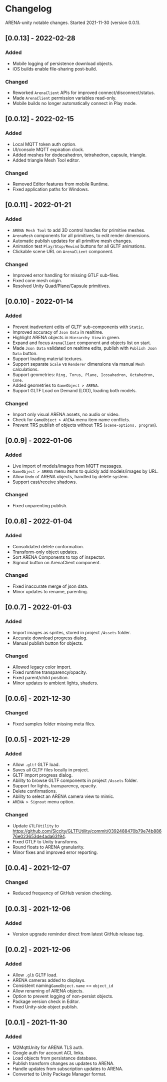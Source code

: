 # Changelog

ARENA-unity notable changes. Started 2021-11-30 (version 0.0.1).

## [0.0.13] - 2022-02-28
### Added
- Mobile logging of persistence download objects.
- iOS builds enable file-sharing post-build.
### Changed
- Reworked `ArenaClient` APIs for improved connect/disconnect/status.
- Made `ArenaClient` permission variables read-only.
- Mobile builds no longer automatically connect in Play mode.

## [0.0.12] - 2022-02-15
### Added
- Local MQTT token auth option.
- UI/console MQTT expiration clock.
- Added meshes for dodecahedron, tetrahedron, capsule, triangle.
- Added triangle Mesh Tool editor.
### Changed
- Removed Editor features from mobile Runtime.
- Fixed application paths for Windows.

## [0.0.11] - 2022-01-21
### Added
- `ARENA Mesh Tool` to add 3D control handles for primitive meshes.
- `ArenaMesh` components for all primitives, to edit render dimensions.
- Automatic publish updates for all primitive mesh changes.
- Animation test `Play/Stop/Rewind` buttons for all GLTF animations.
- Clickable scene URL on `ArenaCLient` component.
### Changed
- Improved error handling for missing GTLF sub-files.
- Fixed cone mesh origin.
- Resolved Unity Quad/Plane/Capsule primitives.

## [0.0.10] - 2022-01-14
### Added
- Prevent inadvertent edits of GLTF sub-components with `Static`.
- Improved accuracy of `Json Data` in realtime.
- Highlight ARENA objects in `Hierarchy View` in green.
- Expand and focus `ArenaClient` component and objects list on start.
- Made `Json Data` validated on realtime edits, publish with `Publish Json Data` button.
- Support loading material textures.
- Support separate `Scale` vs `Renderer` dimensions via manual `Mesh` calculations.
- Support geometries: `Ring, Torus, Plane, Icosahedron, Octahedron, Cone`.
- Added geometries to `GameObject > ARENA`.
- Support GLTF Load on Demand (LOD), loading both models.
### Changed
- Import only visual ARENA assets, no audio or video.
- Check for `GameObject > ARENA` menu item name conflicts.
- Prevent TRS publish of objects without TRS (`scene-options, program`).

## [0.0.9] - 2022-01-06
### Added
- Live import of models/images from MQTT messages.
- `GameObject > ARENA` menu items to quickly add models/images by URL.
- Allow `Undo` of ARENA objects, handled by delete system.
- Support cast/receive shadows.
### Changed
- Fixed unparenting publish.

## [0.0.8] - 2022-01-04
### Added
- Consolidated delete conformation.
- Transform-only object updates.
- Sort ARENA Components to top of inspector.
- Signout button on ArenaClient component.
### Changed
- Fixed inaccurate merge of json data.
- Minor updates to rename, parenting.

## [0.0.7] - 2022-01-03
### Added
- Import images as sprites, stored in project `/Assets` folder.
- Accurate download progress dialog.
- Manual publish button for objects.
### Changed
- Allowed legacy color import.
- Fixed runtime transparency/opacity.
- Fixed parent/child position.
- Minor updates to ambient lights, shaders.

## [0.0.6] - 2021-12-30
### Changed
- Fixed samples folder missing meta files.

## [0.0.5] - 2021-12-29
### Added
- Allow `.gltf` GLTF load.
- Saves all GLTF files locally in project.
- GLTF import progress dialog.
- Ability to browse GLTF components in project `/Assets` folder.
- Support for lights, transparency, opacity.
- Delete confirmations.
- Ability to select an ARENA camera view to mimic.
- `ARENA > Signout` menu option.
### Changed
- Update `GTLFUtility` to https://github.com/Siccity/GLTFUtility/commit/0392488470b79e74b88676e023653de4ada63194.
- Fixed GTLF to Unity transforms.
- Round floats to ARENA granularity.
- Minor fixes and improved error reporting.

## [0.0.4] - 2021-12-07
### Changed
- Reduced frequency of GitHub version checking.

## [0.0.3] - 2021-12-06
### Added
- Version upgrade reminder direct from latest GitHub release tag.

## [0.0.2] - 2021-12-06
### Added
- Allow `.glb` GLTF load.
- ARENA cameras added to displays.
- Consistent naming`GameObject.name` == `object_id`
- Allow renaming of ARENA objects.
- Option to prevent logging of non-persist objects.
- Package version check in Editor.
- Fixed Unity-side object publish.

## [0.0.1] - 2021-11-30
### Added
- M2MqttUnity for ARENA TLS auth.
- Google auth for account ACL links.
- Load objects from persistance database.
- Publish transform changes as updates to ARENA.
- Handle updates from subscription updates to ARENA.
- Converted to Unity Package Manager format.
